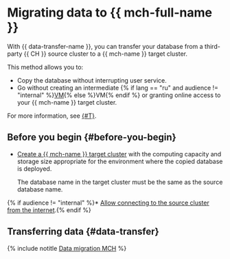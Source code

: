 # Migrating data to {{ mch-full-name }}

With {{ data-transfer-name }}, you can transfer your database from a third-party {{ CH }} source cluster to a {{ mch-name }} target cluster.

This method allows you to:

* Copy the database without interrupting user service.
* Go without creating an intermediate {% if lang == "ru" and audience != "internal" %}[VM](../../glossary/vm.md){% else %}VM{% endif %} or granting online access to your {{ mch-name }} target cluster.

For more information, see [{#T}](../concepts/use-cases.md).

## Before you begin {#before-you-begin}

* [Create a {{ mch-name }} target cluster](../../managed-clickhouse/operations/cluster-create.md) with the computing capacity and storage size appropriate for the environment where the copied database is deployed.

   The database name in the target cluster must be the same as the source database name.

{% if audience != "internal" %}* [Allow connecting to the source cluster from the internet](../concepts/network.md#source-external).{% endif %}

## Transferring data {#data-transfer}

{% include notitle [Data migration MCH](../../_tutorials/datatransfer/managed-clickhouse.md) %}
